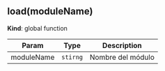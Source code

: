 <a name="load"></a>

## load(moduleName)
**Kind**: global function  

| Param | Type | Description |
| --- | --- | --- |
| moduleName | <code>stirng</code> | Nombre del módulo |


